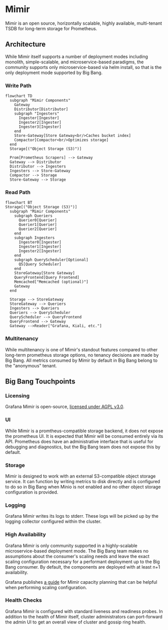 # Mimir

Mimir is an open source, horizontally scalable, highly available, multi-tenant
TSDB for long-term storage for Prometheus.

## Architecture

While Mimir itself supports a number of deployment modes including monolith,
simple-scalable, and microservice-based paradigms, the community supports only
microservice-based via helm install, so that is the only deployment mode
supported by Big Bang.

### Write Path

```mermaid
flowchart TD
  subgraph "Mimir Components"
    Gateway
    Distributor[Distributor]
    subgraph "Ingesters"
      Ingester[Ingester]
      Ingester2[Ingester]
      Ingester3[Ingester]
    end
    Store-Gateway[Store Gateway<br/>Caches bucket index]
    Compactor[Compactor<br/>Optimizes storage]
  end
  Storage[("Object Storage (S3)")]

  Prom[Prometheus Scrapers] --> Gateway
  Gateway --> Distributor
  Distributor --> Ingesters
  Ingesters --> Store-Gateway
  Compactor --> Storage
  Store-Gateway --> Storage
```

### Read Path

```mermaid
flowchart BT
Storage[("Object Storage (S3)")]
  subgraph "Mimir Components"
    subgraph Queriers
      Querier0[Querier]
      Querier1[Querier]
      Querier2[Querier]
    end
    subgraph Ingesters
      Ingester0[Ingester]
      Ingester1[Ingester]
      Ingester2[Ingester]
    end
    subgraph QueryScheduler[Optional]
      QS[Query Scheduler]
    end
    StoreGateway[Store Gateway]
    QueryFrontend[Query Frontend]
    Memcached["Memcached (optional)"]
    Gateway
  end

  Storage --> StoreGateway
  StoreGateway --> Queriers
  Ingesters --> Queriers
  Queriers --> QueryScheduler
  QueryScheduler --> QueryFrontend
  QueryFrontend --> Gateway
  Gateway -->Reader["Grafana, Kiali, etc."]
```

### Multitenancy

While multitenancy is one of Mimir's standout features compared to other
long-term prometheus storage options, no tenancy decisions are made by Big Bang.
All metrics consumed by Mimir by default in Big Bang belong to the "anonymous"
tenant.

## Big Bang Touchpoints

### Licensing

Grafana Mimir is open-source,
[licensed under AGPL v3.0](https://github.com/grafana/mimir/blob/main/LICENSE).

### UI

While Mimir is a promtheus-compatible storage backend, it does not expose the
prometheus UI. It is expected that Mimir will be consumed entirely via its API.
Prometheus does have an administrative interface that is useful for debugging
and diagnostics, but the Big Bang team does not expose this by default.

### Storage

Mimir is designed to work with an external S3-compatible object storage service.
It can function by writing metrics to disk directly and is configured to do so
in Big Bang when Minio is not enabled and no other object storage configuration
is provided.

### Logging

Grafana Mimir writes its logs to stderr. These logs will be picked up by the
logging collector configured within the cluster.

### High Availability

Grafana Mimir is only community supported in a highly-scalable
microservice-based deployment mode. The Big Bang team makes no assumptions about
the consumer's scaling needs and leave the exact scaling configuration necessary
for a performant deployment up to the Big Bang consumer. By default, the
components are deployed with at least n+1 availability.

Grafana publishes
[a guide](https://grafana.com/docs/mimir/latest/manage/run-production-environment/planning-capacity/)
for Mimir capacity planning that can be helpful when performing scaling
configuration.

### Health Checks

Grafana Mimir is configured with standard liveness and readiness probes. In
addition to the health of Mimir itself, cluster administrators can port-forward
the admin UI to get an overall view of cluster and gossip ring health.

